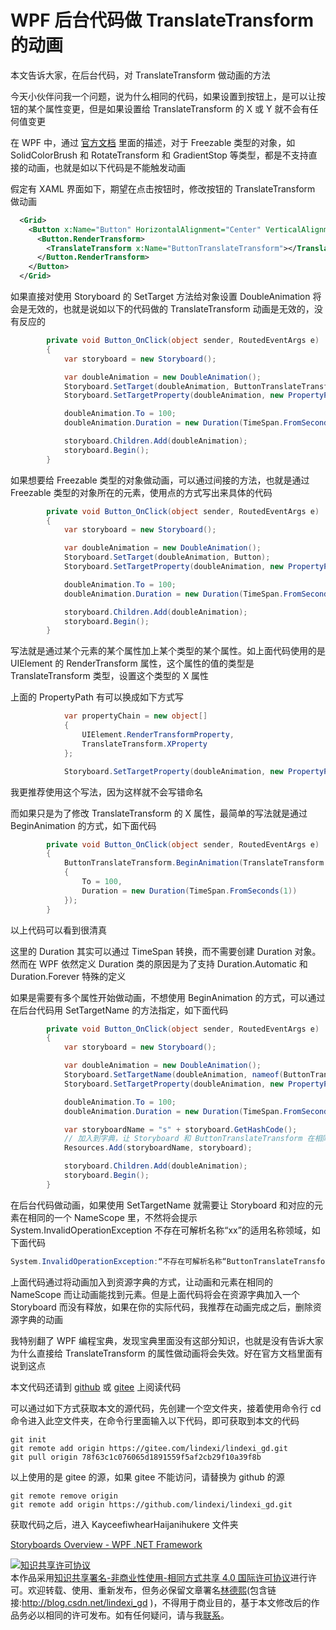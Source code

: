 
# WPF 后台代码做 TranslateTransform 的动画

本文告诉大家，在后台代码，对 TranslateTransform 做动画的方法

<!--more-->


<!-- CreateTime:2021/6/17 20:41:16 -->

<!-- 发布 -->

今天小伙伴问我一个问题，说为什么相同的代码，如果设置到按钮上，是可以让按钮的某个属性变更，但是如果设置给 TranslateTransform 的 X 或 Y 就不会有任何值变更

在 WPF 中，通过 [官方文档](https://docs.microsoft.com/en-us/dotnet/desktop/wpf/graphics-multimedia/storyboards-overview?WT.mc_id=WD-MVP-5003260) 里面的描述，对于 Freezable 类型的对象，如 SolidColorBrush 和 RotateTransform 和 GradientStop 等类型，都是不支持直接的动画，也就是如以下代码是不能触发动画

假定有 XAML 界面如下，期望在点击按钮时，修改按钮的 TranslateTransform 做动画

```xml
  <Grid>
    <Button x:Name="Button" HorizontalAlignment="Center" VerticalAlignment="Center" Content="按钮" Click="Button_OnClick">
      <Button.RenderTransform>
        <TranslateTransform x:Name="ButtonTranslateTransform"></TranslateTransform>
      </Button.RenderTransform>
    </Button>
  </Grid>
```

如果直接对使用 Storyboard 的 SetTarget 方法给对象设置 DoubleAnimation 将会是无效的，也就是说如以下的代码做的 TranslateTransform 动画是无效的，没有反应的

```csharp
        private void Button_OnClick(object sender, RoutedEventArgs e)
        {
            var storyboard = new Storyboard();

            var doubleAnimation = new DoubleAnimation();
            Storyboard.SetTarget(doubleAnimation, ButtonTranslateTransform);
            Storyboard.SetTargetProperty(doubleAnimation, new PropertyPath(TranslateTransform.XProperty));

            doubleAnimation.To = 100;
            doubleAnimation.Duration = new Duration(TimeSpan.FromSeconds(2));

            storyboard.Children.Add(doubleAnimation);
            storyboard.Begin();
        }
```

如果想要给 Freezable 类型的对象做动画，可以通过间接的方法，也就是通过 Freezable 类型的对象所在的元素，使用点的方式写出来具体的代码

```csharp
        private void Button_OnClick(object sender, RoutedEventArgs e)
        {
            var storyboard = new Storyboard();

            var doubleAnimation = new DoubleAnimation();
            Storyboard.SetTarget(doubleAnimation, Button);
            Storyboard.SetTargetProperty(doubleAnimation, new PropertyPath("(UIElement.RenderTransform).(TranslateTransform.X)"));

            doubleAnimation.To = 100;
            doubleAnimation.Duration = new Duration(TimeSpan.FromSeconds(2));

            storyboard.Children.Add(doubleAnimation);
            storyboard.Begin();
        }
```

写法就是通过某个元素的某个属性加上某个类型的某个属性。如上面代码使用的是 UIElement 的 RenderTransform 属性，这个属性的值的类型是 TranslateTransform 类型，设置这个类型的 X 属性

上面的 PropertyPath 有可以换成如下方式写

```csharp
            var propertyChain = new object[]
            {
                UIElement.RenderTransformProperty,
                TranslateTransform.XProperty
            };

            Storyboard.SetTargetProperty(doubleAnimation, new PropertyPath("(0).(1)", propertyChain));
```

我更推荐使用这个写法，因为这样就不会写错命名

而如果只是为了修改 TranslateTransform 的 X 属性，最简单的写法就是通过 BeginAnimation 的方式，如下面代码

```csharp
        private void Button_OnClick(object sender, RoutedEventArgs e)
        {
            ButtonTranslateTransform.BeginAnimation(TranslateTransform.XProperty, new DoubleAnimation()
            {
                To = 100,
                Duration = new Duration(TimeSpan.FromSeconds(1))
            });
        }
```

以上代码可以看到很清真

这里的 Duration 其实可以通过 TimeSpan 转换，而不需要创建 Duration 对象。然而在 WPF 依然定义 Duration 类的原因是为了支持 Duration.Automatic 和 Duration.Forever 特殊的定义

如果是需要有多个属性开始做动画，不想使用 BeginAnimation 的方式，可以通过在后台代码用 SetTargetName 的方法指定，如下面代码

```csharp
        private void Button_OnClick(object sender, RoutedEventArgs e)
        {
            var storyboard = new Storyboard();

            var doubleAnimation = new DoubleAnimation();
            Storyboard.SetTargetName(doubleAnimation, nameof(ButtonTranslateTransform));
            Storyboard.SetTargetProperty(doubleAnimation, new PropertyPath(TranslateTransform.XProperty));

            doubleAnimation.To = 100;
            doubleAnimation.Duration = new Duration(TimeSpan.FromSeconds(2));

            var storyboardName = "s" + storyboard.GetHashCode();
            // 加入到字典，让 Storyboard 和 ButtonTranslateTransform 在相同的一个 NameScope 里
            Resources.Add(storyboardName, storyboard);

            storyboard.Children.Add(doubleAnimation);
            storyboard.Begin();
        }
```

在后台代码做动画，如果使用 SetTargetName 就需要让 Storyboard 和对应的元素在相同的一个 NameScope 里，不然将会提示 System.InvalidOperationException 不存在可解析名称“xx”的适用名称领域，如下面代码

```csharp
System.InvalidOperationException:“不存在可解析名称“ButtonTranslateTransform”的适用名称领域。”
```

上面代码通过将动画加入到资源字典的方式，让动画和元素在相同的 NameScope 而让动画能找到元素。但是上面代码将会在资源字典加入一个 Storyboard 而没有释放，如果在你的实际代码，我推荐在动画完成之后，删除资源字典的动画

我特别翻了 WPF 编程宝典，发现宝典里面没有这部分知识，也就是没有告诉大家为什么直接给 TranslateTransform 的属性做动画将会失效。好在官方文档里面有说到这点

本文代码还请到 [github](https://github.com/lindexi/lindexi_gd/tree/78f63c1c076065d1891559f5af2cb29f10a39f8b/KayceefiwhearHaijanihukere) 或 [gitee](https://gitee.com/lindexi/lindexi_gd/tree/78f63c1c076065d1891559f5af2cb29f10a39f8b/KayceefiwhearHaijanihukere) 上阅读代码

可以通过如下方式获取本文的源代码，先创建一个空文件夹，接着使用命令行 cd 命令进入此空文件夹，在命令行里面输入以下代码，即可获取到本文的代码

```
git init
git remote add origin https://gitee.com/lindexi/lindexi_gd.git
git pull origin 78f63c1c076065d1891559f5af2cb29f10a39f8b
```

以上使用的是 gitee 的源，如果 gitee 不能访问，请替换为 github 的源

```
git remote remove origin
git remote add origin https://github.com/lindexi/lindexi_gd.git
```

获取代码之后，进入 KayceefiwhearHaijanihukere 文件夹

[Storyboards Overview - WPF .NET Framework](https://docs.microsoft.com/en-us/dotnet/desktop/wpf/graphics-multimedia/storyboards-overview?WT.mc_id=WD-MVP-5003260)





<a rel="license" href="http://creativecommons.org/licenses/by-nc-sa/4.0/"><img alt="知识共享许可协议" style="border-width:0" src="https://licensebuttons.net/l/by-nc-sa/4.0/88x31.png" /></a><br />本作品采用<a rel="license" href="http://creativecommons.org/licenses/by-nc-sa/4.0/">知识共享署名-非商业性使用-相同方式共享 4.0 国际许可协议</a>进行许可。欢迎转载、使用、重新发布，但务必保留文章署名[林德熙](http://blog.csdn.net/lindexi_gd)(包含链接:http://blog.csdn.net/lindexi_gd )，不得用于商业目的，基于本文修改后的作品务必以相同的许可发布。如有任何疑问，请与我[联系](mailto:lindexi_gd@163.com)。